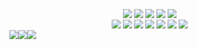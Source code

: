 <div style="diplay: flex;" align="center">
  <img src="https://img.shields.io/badge/Switch-E60012?style=for-the-badge&logo=nintendo-switch&logoColor=white" />
  <img src="https://img.shields.io/badge/battle.net-%2300AEFF.svg?style=for-the-badge&logo=battle.net&logoColor=white" />
  <img src="https://img.shields.io/badge/nVIDIA-%2376B900.svg?style=for-the-badge&logo=nVIDIA&logoColor=white" />
  <img src="https://img.shields.io/badge/Ubisoft-%23F5F5F5.svg?style=for-the-badge&logo=Ubisoft&logoColor=black" />
  <img src="https://img.shields.io/badge/unity-%23000000.svg?style=for-the-badge&logo=unity&logoColor=white" />
</div>

<div style="diplay: flex;" align="center">
  <img src="https://img.shields.io/badge/react-%2320232a.svg?style=for-the-badge&logo=react&logoColor=%2361DAFB" />
  <img src="https://img.shields.io/badge/React_Router-CA4245?style=for-the-badge&logo=react-router&logoColor=white" />
  <img src="https://img.shields.io/badge/redux-%23593d88.svg?style=for-the-badge&logo=redux&logoColor=white" />
  <img src="https://img.shields.io/badge/javascript-%23323330.svg?style=for-the-badge&logo=javascript&logoColor=%23F7DF1E" />
  <img src="https://img.shields.io/badge/tailwindcss-%2338B2AC.svg?style=for-the-badge&logo=tailwind-css&logoColor=white" />
  <img src="https://img.shields.io/badge/bootstrap-%23563D7C.svg?style=for-the-badge&logo=bootstrap&logoColor=white" />
  <img src="https://img.shields.io/badge/Babel-F9DC3e?style=for-the-badge&logo=babel&logoColor=black" />
</div>

<div style="display: flex;"  align="center">
  <div><img src="https://github-readme-stats.vercel.app/api?username=wilmer16&theme=react&show_icons=true&hide_border=true&count_private=true" /></div>
  <div><img src="https://github-readme-streak-stats.herokuapp.com/?user=wilmer16&theme=react&hide_border=true" /></div>
  <div"><img src="https://github-readme-stats.vercel.app/api/top-langs/?username=wilmer16&theme=react&show_icons=true&hide_border=true&layout=compact" /></div>
</div>
